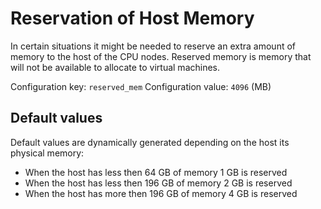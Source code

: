 # Reservation of Host Memory

In certain situations it might be needed to reserve an extra amount of memory to the host of the CPU nodes. Reserved memory is memory that will not be available to allocate to virtual machines.

Configuration key: `reserved_mem`
Configuration value: `4096` (MB)


## Default values

Default values are dynamically generated depending on the host its physical memory:

- When the host has less then 64 GB of memory 1 GB is reserved
- When the host has less then 196 GB of memory 2 GB is reserved
- When the host has more then 196 GB of memory 4 GB is reserved
